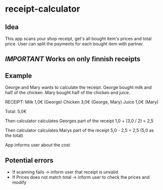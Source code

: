 # receipt-calculator
## Idea
This app scans your shop receipt, get's all bought item's prices and total price.
User can split the payments for each bought item with partner.
## *IMPORTANT* Works on only finnish receipts

## Example
George and Mary wants to calculate the receipt.
George bought milk and half of the chicken.
Mary bought half of the chicken and juice.

RECEIPT:
Milk 1,0€ (George)
Chicken 3,0€ (George, Mary)
Juice 1,0€ (Mary)

Total: 5,0€

Then calculator calculates Georges part of the receipt
1,0 + (3,0 / 2) = 2,5

Then calculator calculates Marys part of the receipt
5,0 - 2,5 = 2,5 (5,0 as the total)

App informs user about the cost

## Potential errors
- If scanning fails -> inform user that receipt is unvalid
- If Prices does not match total -> inform user to check the prices and modify
